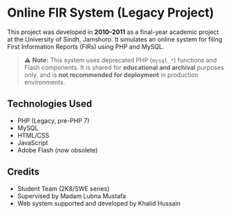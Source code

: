 # Online FIR System (Legacy Project)

This project was developed in **2010–2011** as a final-year academic project at the University of Sindh, Jamshoro. It simulates an online system for filing First Information Reports (FIRs) using PHP and MySQL.

> ⚠️ **Note:** This system uses deprecated PHP (`mysql_*`) functions and Flash components. It is shared for **educational and archival** purposes only, and is **not recommended for deployment** in production environments.

## Technologies Used
- PHP (Legacy, pre-PHP 7)
- MySQL
- HTML/CSS
- JavaScript
- Adobe Flash (now obsolete)

## Credits
- Student Team (2K8/SWE series)
- Supervised by Madam Lubna Mustafa
- Web system supported and developed by Khalid Hussain
